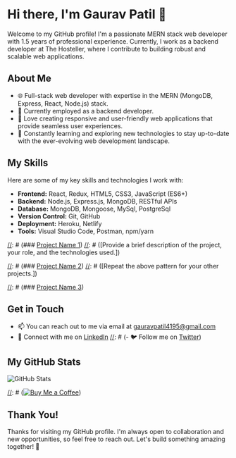 # Hi there, I'm Gaurav Patil 👋

Welcome to my GitHub profile! I'm a passionate MERN stack web developer with 1.5 years of professional experience. Currently, I work as a backend developer at The Hosteller, where I contribute to building robust and scalable web applications.

## About Me

- 🌐 Full-stack web developer with expertise in the MERN (MongoDB, Express, React, Node.js) stack.
- 💼 Currently employed as a backend developer.
- 🚀 Love creating responsive and user-friendly web applications that provide seamless user experiences.
- 🌱 Constantly learning and exploring new technologies to stay up-to-date with the ever-evolving web development landscape.

## My Skills

Here are some of my key skills and technologies I work with:

- **Frontend:** React, Redux, HTML5, CSS3, JavaScript (ES6+)
- **Backend:** Node.js, Express.js, MongoDB, RESTful APIs
- **Database:** MongoDB, Mongoose, MySql, PostgreSql
- **Version Control:** Git, GitHub
- **Deployment:** Heroku, Netlify
- **Tools:** Visual Studio Code, Postman, npm/yarn

[//]: # (## My Projects)

[//]: # (Here are a few projects I've worked on:)

[//]: # (### [Project Name 1](link-to-project-1))
[//]: # ([Provide a brief description of the project, your role, and the technologies used.])

[//]: # (### [Project Name 2](link-to-project-2))
[//]: # ([Repeat the above pattern for your other projects.])

[//]: # (### [Project Name 3](link-to-project-3))

## Get in Touch

- 📫 You can reach out to me via email at gauravpatil4195@gmail.com
- 💬 Connect with me on [LinkedIn](https://www.linkedin.com/in/gauravpatil4195)
[//]: # (- 🐦 Follow me on [Twitter](https://twitter.com/yourusername))

## My GitHub Stats

![GitHub Stats](https://github-readme-stats.vercel.app/api?username=gauravp95&show_icons[//]:=true)

[//]: # (## Support Me)

[//]: # (If you find my work interesting or helpful, consider buying me a coffee!)

[//]: # ([![Buy Me a Coffee](https://img.shields.io/badge/Buy%20Me%20a%20Coffee-Donate-%23FF813F)](link-to-coffee-donation-page))

## Thank You!

Thanks for visiting my GitHub profile. I'm always open to collaboration and new opportunities, so feel free to reach out. Let's build something amazing together! 🚀
